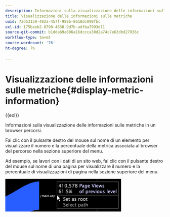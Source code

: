 ```yaml
---
description: Informazioni sulla visualizzazione delle informazioni sulle metriche in un browser percorsi.
title: Visualizzazione delle informazioni sulle metriche
uuid: 73d53159-482a-457f-988b-8618dc098fbc
exl-id: 175beeb2-8790-4638-9d7b-adfba7993d11
source-git-commit: b1dda69a606a16dccca30d2a74c7e63dbd27936c
workflow-type: tm+mt
source-wordcount: '76'
ht-degree: 7%

---
```


# Visualizzazione delle informazioni sulle metriche{#display-metric-information}

{{eol}}

Informazioni sulla visualizzazione delle informazioni sulle metriche in un browser percorsi.

Fai clic con il pulsante destro del mouse sul nome di un elemento per visualizzare il numero e la percentuale della metrica associata al browser del percorso nella sezione superiore del menu.

Ad esempio, se lavori con i dati di un sito web, fai clic con il pulsante destro del mouse sul nome di una pagina per visualizzare il numero e la percentuale di visualizzazioni di pagina nella sezione superiore del menu.

![](assets/vis_PathBrowser_info.png)
